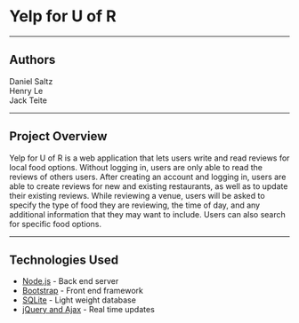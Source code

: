 # Yelp for U of R

<hr>

## Authors

Daniel Saltz<br>
Henry Le<br>
Jack Teite<br>

<hr>

## Project Overview

Yelp for U of R is a web application that lets users write and read reviews for local food options. Without logging in, users are only able to read the reviews of others users. After creating an account and logging in, users are able to create reviews for new and existing restaurants, as well as to update their existing reviews. While reviewing a venue, users will be asked to specify the type of food they are reviewing, the time of day, and any additional information that they may want to include. Users can also search for specific food options.

<hr>

## Technologies Used
* [Node.js](https://nodejs.org/) - Back end server
* [Bootstrap](https://getbootstrap.com/) - Front end framework
* [SQLite](https://www.sqlite.org/index.html) - Light weight database
* [jQuery and Ajax](http://api.jquery.com/jquery.ajax/) - Real time updates

